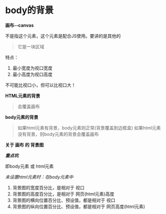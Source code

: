 # body的背景

**画布--canvas**

不是指<canvas>这个元素，这个元素是配合JS使用。要讲的是其他的

> 它是一块区域

特点：

1. 最小宽度为视口宽度
2. 最小高度为视口高度

不可能比视口小，但可以比视口大！

**HTML元素的背景**

> 会覆盖画布

**body元素的背景**

> 如果html元素有背景，body元素则正常(背景覆盖到边框盒)
> 如果html元素没有背景，则body元素的背景会覆盖画布

**关于 画布 的 背景图**

***重点坑***

即body元素 或 html元素

*未设置html元素时：在body元素中*

1. 背景图的宽度百分比，是相对于 视口
2. 背景图的高度百分比，是相对于 网页(html元素)高度
3. 背景图的横向位置百分比、预设值，都是相对于 视口
4. 背景图的纵向位置百分比、预设值，都是相对于 网页高度(html元素)
